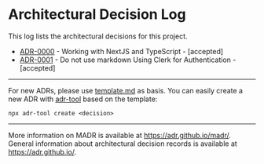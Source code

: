 # Architectural Decision Log

This log lists the architectural decisions for this project.

<!-- toc -->

* [ADR-0000](0000-working-with-nextjs-and-typescript.md) - Working with NextJS and TypeScript - [accepted]
* [ADR-0001](0001-do-not-use-markdown-using-clerk-for-authentication.md) - Do not use markdown Using Clerk for Authentication - [accepted]

<!-- tocstop -->

---

For new ADRs, please use [template.md](template.md) as basis. You can easily create a new ADR with [adr-tool](https://www.npmjs.com/package/adr-tool) based on the template:
```
npx adr-tool create <decision>
```

---

More information on MADR is available at <https://adr.github.io/madr/>.
General information about architectural decision records is available at <https://adr.github.io/>.
